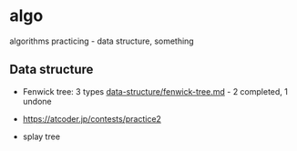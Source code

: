 # algo
algorithms practicing - data structure, something

## Data structure

* Fenwick tree: 3 types [data-structure/fenwick-tree.md](here) - 2 completed, 1 undone

* https://atcoder.jp/contests/practice2

* splay tree